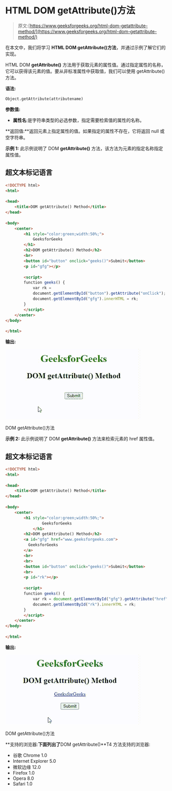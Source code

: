 # HTML DOM getAttribute()方法

> 原文:[https://www.geeksforgeeks.org/html-dom-getattribute-method/](https://www.geeksforgeeks.org/html-dom-getattribute-method/)

在本文中，我们将学习 **HTML DOM getAttribute()方法**，并通过示例了解它们的实现。

HTML DOM **getAttribute()** 方法用于获取元素的属性值。通过指定属性的名称，它可以获得该元素的值。要从非标准属性中获取值，我们可以使用 getAttribute()方法。

**语法:**

```html
Object.getAttribute(attributename)
```

**参数值:**

*   **属性名**:是字符串类型的必选参数，指定需要检索值的属性的名称。

**返回值:**返回元素上指定属性的值。如果指定的属性不存在，它将返回 null 或空字符串。

**示例 1:** 此示例说明了 DOM **getAttribute()** 方法，该方法为元素的指定名称指定属性值。

## 超文本标记语言

```html
<!DOCTYPE html>
<html>

<head>
    <title>DOM getAttribute() Method</title>
</head>

<body>
    <center>
        <h1 style="color:green;width:50%;">
            GeeksforGeeks
        </h1>
        <h2>DOM getAttribute() Method</h2>
        <br>
        <button id="button" onclick="geeks()">Submit</button>
        <p id="gfg"></p>

        <script>
        function geeks() {
            var rk =
            document.getElementById("button").getAttribute("onClick");
            document.getElementById("gfg").innerHTML = rk;
        }
        </script>
    </center>
</body>

</html>
```

**输出:**

![](img/6593a2a334d1bf8b58e307297fa7f7f0.png)

DOM getAttribute()方法

**示例 2:** 此示例说明了 DOM **getAttribute()** 方法来检索元素的 href 属性值。

## 超文本标记语言

```html
<!DOCTYPE html>
<html>

<head>
    <title>DOM getAttribute() Method</title>
</head>

<body>
    <center>
        <h1 style="color:green;width:50%;">
                GeeksforGeeks
            </h1>
        <h2>DOM getAttribute() Method</h2>
        <a id="gfg" href="www.geeksforgeeks.com">
          GeeksforGeeks
        </a>
        <br>
        <br>
        <button id="button" onclick="geeks()">Submit</button>
        <br>
        <p id="rk"></p>

        <script>
        function geeks() {
            var rk = document.getElementById("gfg").getAttribute("href");
            document.getElementById("rk").innerHTML = rk;
        }
        </script>
    </center>
</body>

</html>
```

**输出:**

![](img/d9a49af835ab3b583bf9a71d2334b72c.png)

DOM getAttribute()方法

**支持的浏览器:**下面列出了**DOM getAttribute()**T4 方法支持的浏览器:

*   谷歌 Chrome 1.0
*   Internet Explorer 5.0
*   微软边缘 12.0
*   Firefox 1.0
*   Opera 8.0
*   Safari 1.0